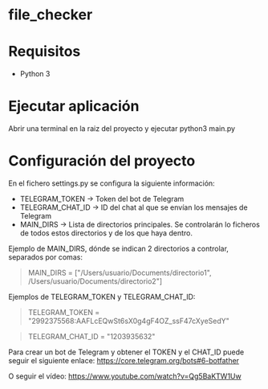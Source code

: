 # file_checker

# Requisitos

* Python 3

# Ejecutar aplicación

Abrir una terminal en la raiz del proyecto y ejecutar python3 main.py

# Configuración del proyecto

En el fichero settings.py se configura la siguiente información:
* TELEGRAM_TOKEN -> Token del bot de Telegram
* TELEGRAM_CHAT_ID -> ID del chat al que se envían los mensajes de Telegram
* MAIN_DIRS -> Lista de directorios principales. Se controlarán lo ficheros de todos estos directorios y de los que haya dentro.

Ejemplo de MAIN_DIRS, dónde se indican 2 directorios a controlar, separados por comas:
> MAIN_DIRS = ["/Users/usuario/Documents/directorio1", /Users/usuario/Documents/directorio2"]

Ejemplos de TELEGRAM_TOKEN y TELEGRAM_CHAT_ID:
> TELEGRAM_TOKEN = "2992375568:AAFLcEQwSt6sX0g4gF4OZ_ssF47cXyeSedY"

> TELEGRAM_CHAT_ID = "1203935632"

Para crear un bot de Telegram y obtener el TOKEN y el CHAT_ID puede seguir el siguiente enlace: https://core.telegram.org/bots#6-botfather

O seguir el vídeo: https://www.youtube.com/watch?v=Qg5BaKTW1Uw
